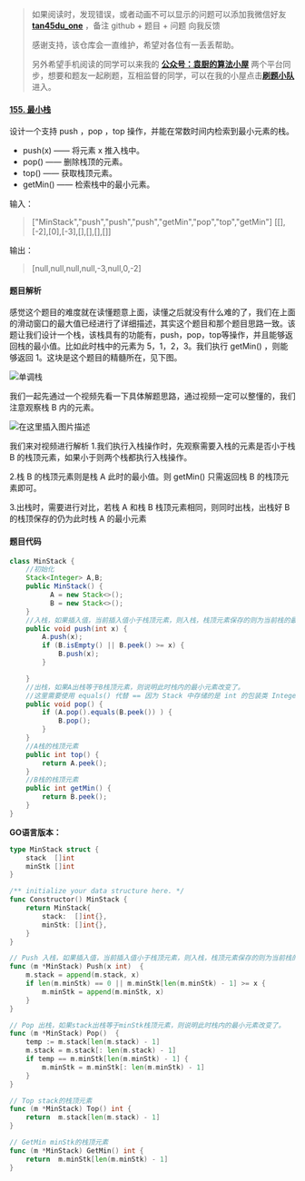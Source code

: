 > 如果阅读时，发现错误，或者动画不可以显示的问题可以添加我微信好友  **[tan45du_one](https://raw.githubusercontent.com/tan45du/tan45du.github.io/master/个人微信.15egrcgqd94w.jpg)** ，备注  github  + 题目 + 问题  向我反馈
>
> 感谢支持，该仓库会一直维护，希望对各位有一丢丢帮助。
>
> 另外希望手机阅读的同学可以来我的 <u>[**公众号：袁厨的算法小屋**](https://raw.githubusercontent.com/tan45du/test/master/微信图片_20210320152235.2pthdebvh1c0.png)</u> 两个平台同步，想要和题友一起刷题，互相监督的同学，可以在我的小屋点击<u>[**刷题小队**](https://raw.githubusercontent.com/tan45du/test/master/微信图片_20210320152235.2pthdebvh1c0.png)</u>进入。 

#### [155. 最小栈](https://leetcode-cn.com/problems/min-stack/)

设计一个支持 push ，pop ，top 操作，并能在常数时间内检索到最小元素的栈。

- push(x) —— 将元素 x 推入栈中。
- pop() —— 删除栈顶的元素。
- top() —— 获取栈顶元素。
- getMin() —— 检索栈中的最小元素。

输入：

> ["MinStack","push","push","push","getMin","pop","top","getMin"]
> [[],[-2],[0],[-3],[],[],[],[]]

输出：

> [null,null,null,null,-3,null,0,-2]

#### 题目解析

感觉这个题目的难度就在读懂题意上面，读懂之后就没有什么难的了，我们在上面的滑动窗口的最大值已经进行了详细描述，其实这个题目和那个题目思路一致。该题让我们设计一个栈，该栈具有的功能有，push，pop，top等操作，并且能够返回栈的最小值。比如此时栈中的元素为 5，1，2，3。我们执行 getMin()  ，则能够返回 1。这块是这个题目的精髓所在，见下图。

![单调栈](https://cdn.jsdelivr.net/gh/tan45du/github.io.phonto2@master/myphoto/单调栈.46hlqk2xqza0.png)

我们一起先通过一个视频先看一下具体解题思路，通过视频一定可以整懂的，我们注意观察栈 B 内的元素。



![在这里插入图片描述](https://img-blog.csdnimg.cn/20210319162722440.gif)



我们来对视频进行解析
1.我们执行入栈操作时，先观察需要入栈的元素是否小于栈 B 的栈顶元素，如果小于则两个栈都执行入栈操作。

2.栈 B 的栈顶元素则是栈 A 此时的最小值。则 getMin() 只需返回栈 B 的栈顶元素即可。

3.出栈时，需要进行对比，若栈 A 和栈 B 栈顶元素相同，则同时出栈，出栈好 B 的栈顶保存的仍为此时栈 A 的最小元素

#### 题目代码

```java
class MinStack {
    //初始化
    Stack<Integer> A,B;
    public MinStack() {
          A = new Stack<>();
          B = new Stack<>();
    } 
    //入栈，如果插入值，当前插入值小于栈顶元素，则入栈，栈顶元素保存的则为当前栈的最小元素
    public void push(int x) {
        A.push(x);
        if (B.isEmpty() || B.peek() >= x) {
            B.push(x);
        }

    } 
    //出栈，如果A出栈等于B栈顶元素，则说明此时栈内的最小元素改变了。
    //这里需要使用 equals() 代替 == 因为 Stack 中存储的是 int 的包装类 Integer
    public void pop() {
        if (A.pop().equals(B.peek()) ) {
            B.pop();
        }
    } 
    //A栈的栈顶元素 
    public int top() {
        return A.peek();
    }
    //B栈的栈顶元素
    public int getMin() {
        return B.peek();
    }
}
```

**GO语言版本：**

```go
type MinStack struct {
    stack  []int
    minStk []int
}

/** initialize your data structure here. */
func Constructor() MinStack {
    return MinStack{
        stack:  []int{},
        minStk: []int{},
    }
}

// Push 入栈，如果插入值，当前插入值小于栈顶元素，则入栈，栈顶元素保存的则为当前栈的最小元素
func (m *MinStack) Push(x int)  {
    m.stack = append(m.stack, x)
    if len(m.minStk) == 0 || m.minStk[len(m.minStk) - 1] >= x {
        m.minStk = append(m.minStk, x)
    }
}

// Pop 出栈，如果stack出栈等于minStk栈顶元素，则说明此时栈内的最小元素改变了。
func (m *MinStack) Pop()  {
    temp := m.stack[len(m.stack) - 1]
    m.stack = m.stack[: len(m.stack) - 1]
    if temp == m.minStk[len(m.minStk) - 1] {
        m.minStk = m.minStk[: len(m.minStk) - 1]
    }
}

// Top stack的栈顶元素
func (m *MinStack) Top() int {
    return  m.stack[len(m.stack) - 1]
}

// GetMin minStk的栈顶元素
func (m *MinStack) GetMin() int {
    return  m.minStk[len(m.minStk) - 1]
}
```

### 